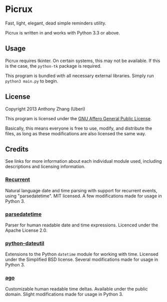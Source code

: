 Picrux
======
Fast, light, elegant, dead simple reminders utility.

Picrux is written in and works with Python 3.3 or above.

Usage
-----
Picrux requires tkinter. On certain systems, this may not be available. If this is the case, the `python-tk` package is required.

This program is bundled with all necessary external libraries. Simply run `python3 main.py` to begin.

License
-------
Copyright 2013 Anthony Zhang (Uberi)

This program is licensed under the [GNU Affero General Public License](http://www.gnu.org/licenses/agpl-3.0.html).

Basically, this means everyone is free to use, modify, and distribute the files, as long as these modifications are also licensed the same way.

Credits
-------
See links for more information about each individual module used, including descriptions and licensing information.

### [Recurrent](https://github.com/kvh/recurrent)
Natural language date and time parsing with support for recurrent events, using "parsedatetime". MIT licensed. A few modifications made for usage in Python 3.

### [parsedatetime](https://github.com/bear/parsedatetime)
Parser for human readable date and time expressions. Licenced under the Apache License 2.0.

### [python-dateutil](http://labix.org/python-dateutil)
Extensions to the Python `datetime` module for working with time. Licensed under the Simplified BSD license. Several modifications made for usage in Python 3.

### [ago](https://pypi.python.org/pypi/ago/)
Customizable human readable time deltas. Available under the public domain. Slight modifications made for usage in Python 3.